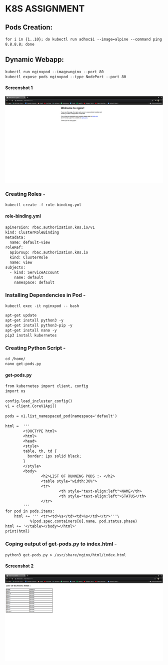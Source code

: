 # K8S ASSIGNMENT
## Pods Creation:
```
for i in {1..10}; do kubectl run adhoc$i --image=alpine --command ping 8.8.8.8; done
```
## Dynamic Webapp:
```
kubectl run nginxpod --image=nginx --port 80
kubectl expose pods nginxpod --type NodePort --port 80
```
#### Screenshot 1
![Nginx Server Running](https://raw.githubusercontent.com/CRJain/k8slove2020/master/Screenshot_1.png)
### Creating Roles -
```
kubectl create -f role-binding.yml
```
#### role-binding.yml
```
apiVersion: rbac.authorization.k8s.io/v1
kind: ClusterRoleBinding
metadata:
  name: default-view
roleRef:
  apiGroup: rbac.authorization.k8s.io
  kind: ClusterRole
  name: view
subjects:
  - kind: ServiceAccount
    name: default
    namespace: default
```
### Installing Dependencies in Pod -
```
kubectl exec -it nginxpod -- bash
```
```
apt-get update
apt-get install python3 -y
apt-get install python3-pip -y
apt-get install nano -y
pip3 install kubernetes
```
### Creating Python Script -
```
cd /home/
nano get-pods.py
```
#### get-pods.py
```
from kubernetes import client, config
import os

config.load_incluster_config()
v1 = client.CoreV1Api()

pods = v1.list_namespaced_pod(namespace='default')

html =  '''
        <!DOCTYPE html>
        <html>
        <head>
        <style>
        table, th, td {
          border: 1px solid black;
        }
        </style>
        <body>
                <h2>LIST OF RUNNING PODS :- </h2>
                <table style="width:30%">
                <tr>
                        <th style="text-align:left">NAME</th>
                        <th style="text-align:left">STATUS</th> 
                </tr>
        '''
for pod in pods.items:
    html += ''' <tr><td>%s</td><td>%s</td></tr>'''\
           %(pod.spec.containers[0].name, pod.status.phase)
html += '</table></body></html>'
print(html)
```
### Coping output of get-pods.py to index.html -
```
python3 get-pods.py > /usr/share/nginx/html/index.html
```
#### Screenshot 2
![List of Running Pods](https://raw.githubusercontent.com/CRJain/k8slove2020/master/Screenshot_2.png)

